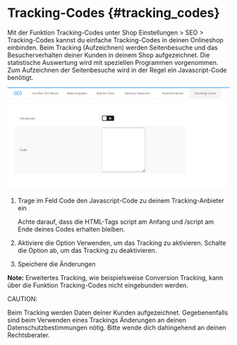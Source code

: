 # Tracking-Codes {#tracking_codes}

Mit der Funktion Tracking-Codes unter Shop Einstellungen \> SEO \> Tracking-Codes kannst du einfache Tracking-Codes in deinen Onlineshop einbinden. Beim Tracking \(Aufzeichnen\) werden Seitenbesuche und das Besucherverhalten deiner Kunden in deinem Shop aufgezeichnet. Die statistische Auswertung wird mit speziellen Programmen vorgenommen. Zum Aufzeichnen der Seitenbesuche wird in der Regel ein Javascript-Code benötigt.

![](Bilder/Abb053_trackingCodesEinfuegen.png "Tracking-Codes einfügen")

1.  Trage im Feld Code den Javascript-Code zu deinem Tracking-Anbieter ein

    Achte darauf, dass die HTML-Tags script am Anfang und /script am Ende deines Codes erhalten bleiben.

2.  Aktiviere die Option Verwenden, um das Tracking zu aktivieren. Schalte die Option ab, um das Tracking zu deaktivieren.
3.  Speichere die Änderungen

**Note:** Erweitertes Tracking, wie beispielsweise Conversion Tracking, kann über die Funktion Tracking-Codes nicht eingebunden werden.

CAUTION:

Beim Tracking werden Daten deiner Kunden aufgezeichnet. Gegebenenfalls sind beim Verwenden eines Trackings Änderungen an deinen Datenschutzbestimmungen nötig. Bitte wende dich dahingehend an deinen Rechtsberater.



